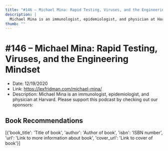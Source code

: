```yaml
---
title: "#146 – Michael Mina: Rapid Testing, Viruses, and the Engineering Mindset"
description: |
  Michael Mina is an immunologist, epidemiologist, and physician at Harvard. Please support this podcast by checking out our sponsors:"
thumb: ""
---
```


# #146 – Michael Mina: Rapid Testing, Viruses, and the Engineering Mindset

  - Date: 12/19/2020
  - Link: https://lexfridman.com/michael-mina/
  - Description: Michael Mina is an immunologist, epidemiologist, and physician at Harvard. Please support this podcast by checking out our sponsors:

## Book Recommendations

[{'book_title': 'Title of book', 'author': 'Author of book', 'isbn': 'ISBN number', 'url': 'Link to more information about book', 'cover_url': 'Link to cover of book'}]